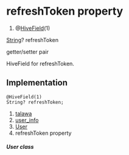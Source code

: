 
<div>

# refreshToken property

</div>


<div>

1.  @[HiveField](https://pub.dev/documentation/hive/2.2.3/hive/HiveField-class.html)(1)

</div>

[String](https://api.flutter.dev/flutter/dart-core/String-class.html)?
refreshToken


getter/setter pair




HiveField for refreshToken.



## Implementation

``` language-dart
@HiveField(1)
String? refreshToken;
```







1.  [talawa](../../index.md)
2.  [user_info](../../models_user_user_info/)
3.  [User](../../models_user_user_info/User-class.md)
4.  refreshToken property

##### User class








